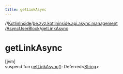 ```yaml
---
title: getLinkAsync
---
```

//[KotlinInside](../../../index.html)/[be.zvz.kotlininside.api.async.management](../index.html)
/[AsyncUserBlock](index.html)/[getLinkAsync](get-link-async.html)

# getLinkAsync

[jvm]\
suspend fun [getLinkAsync](get-link-async.html)():
Deferred<[String](https://kotlinlang.org/api/latest/jvm/stdlib/kotlin/-string/index.html)>




